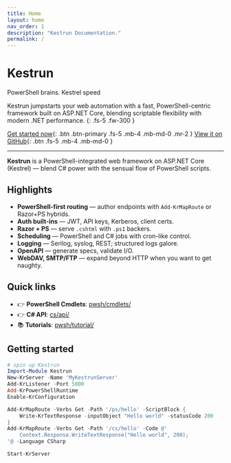 ```yaml
---
title: Home
layout: home
nav_order: 1
description: "Kestrun Documentation."
permalink: /
---
```

<!-- markdownlint-disable MD033 -->
<h1 class="wordmark wordmark--gradient wordmark--glow">Kestrun</h1>
<p class="wordmark-tagline">
PowerShell brains. Kestrel speed
</p>

Kestrun jumpstarts your web automation with a fast, PowerShell-centric framework built on ASP.NET Core,
blending scriptable flexibility with modern .NET performance.
{: .fs-5 .fw-300 }

[Get started now](#getting-started){: .btn .btn-primary .fs-5 .mb-4 .mb-md-0 .mr-2 }
[View it on GitHub][Kestrun repo]{: .btn .fs-5 .mb-4 .mb-md-0 }

---

**Kestrun** is a PowerShell-integrated web framework on ASP.NET Core (Kestrel) — blend C# power with the sensual flow of PowerShell scripts.

## Highlights

- **PowerShell-first routing** — author endpoints with `Add-KrMapRoute` or Razor+PS hybrids.
- **Auth built-ins** — JWT, API keys, Kerberos, client certs.
- **Razor + PS** — serve `.cshtml` with `.ps1` backers.
- **Scheduling** — PowerShell and C# jobs with cron-like control.
- **Logging** — Serilog, syslog, REST; structured logs galore.
- **OpenAPI** — generate specs, validate I/O.
- **WebDAV, SMTP/FTP** — expand beyond HTTP when you want to get naughty.

## Quick links

- 👉 **PowerShell Cmdlets**: [pwsh/cmdlets/](/docs/pwsh/cmdlets/)
- 👉 **C# API**: [cs/api/](docs/cs/api/)
- 📚 **Tutorials**: [pwsh/tutorial/](/docs/pwsh/tutorial/)

## Getting started

```powershell
# spin up Kestrun
Import-Module Kestrun
New-KrServer -Name 'MyKestrunServer'
Add-KrListener -Port 5000
Add-KrPowerShellRuntime
Enable-KrConfiguration

Add-KrMapRoute -Verbs Get -Path '/ps/hello' -ScriptBlock {
    Write-KrTextResponse -inputObject "Hello world" -statusCode 200
}
Add-KrMapRoute -Verbs Get -Path '/cs/hello' -Code @'
    Context.Response.WriteTextResponse("Hello world", 200);
'@ -Language CSharp

Start-KrServer

```

[Kestrun repo]: https://github.com/kestrun/kestrun
